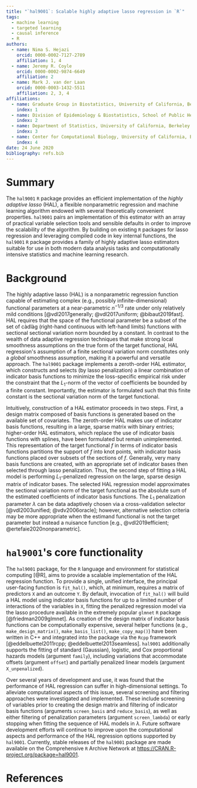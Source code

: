```yaml
---
title: "`hal9001`: Scalable highly adaptive lasso regression in `R`"
tags:
  - machine learning
  - targeted learning
  - causal inference
  - R
authors:
  - name: Nima S. Hejazi
    orcid: 0000-0002-7127-2789
    affiliation: 1, 4
  - name: Jeremy R. Coyle
    orcid: 0000-0002-9874-6649
    affiliation: 2
  - name: Mark J. van der Laan
    orcid: 0000-0003-1432-5511
    affiliation: 2, 3, 4
affiliations:
  - name: Graduate Group in Biostatistics, University of California, Berkeley
    index: 1
  - name: Division of Epidemiology & Biostatistics, School of Public Health, University of California, Berkeley
    index: 2
  - name: Department of Statistics, University of California, Berkeley
    index: 3
  - name: Center for Computational Biology, University of California, Berkeley
    index: 4
date: 24 June 2020
bibliography: refs.bib
---
```


# Summary

The `hal9001` `R` package provides an efficient implementation of the _highly
adaptive lasso_ (HAL), a flexible nonparametric regression and machine learning
algorithm endowed with several theoretically convenient properties. `hal9001`
pairs an implementation of this estimator with an array of practical variable
selection tools and sensible defaults in order to improve the scalability of the
algorithm. By building on existing `R` packages for lasso regression and
leveraging compiled code in key internal functions, the `hal9001` `R` package
provides a family of highly adaptive lasso estimators suitable for use in both
modern data analysis tasks and computationally intensive statistics and machine
learning research.

# Background

The highly adaptive lasso (HAL) is a nonparametric regression function capable
of estimating complex (e.g., possibly infinite-dimensional) functional
parameters at a near-parametric $n^{-1/3}$ rate under only relatively mild
conditions [@vdl2017generally; @vdl2017uniform; @bibaut2019fast]. HAL requires
that the space of the functional parameter be a subset of the set of càdlàg
(right-hand continuous with left-hand limits) functions with sectional
sectional variation norm bounded by a constant. In contrast to the wealth of
data adaptive regression techniques that make strong local smoothness
assumptions on the true form of the target functional, HAL regression's
assumption of a finite sectional variation norm constitutes only a _global_
smoothness assumption, making it a powerful and versatile approach. The
`hal9001` package implements a zeroth-order HAL estimator, which constructs and
selects (by lasso penalization) a linear combination of indicator basis
functions to minimize the loss-specific empirical risk under the constraint that
the $L_1$-norm of the vector of coefficients be bounded by a finite constant.
Importantly, the estimator is formulated such that this finite constant is the
sectional variation norm of the target functional.

Intuitively, construction of a HAL estimator proceeds in two steps. First,
a design matrix composed of basis functions is generated based on the available
set of covariates. The zeroth-order HAL makes use of indicator basis functions,
resulting in a large, sparse matrix with binary entries; higher-order HAL
estimators, which replace the use of indicator basis functions with splines,
have been formulated but remain unimplemented. This representation of the target
functional $f$ in terms of indicator basis functions partitions the support of
$f$ into knot points, with indicator basis functions placed over subsets of the
sections of $f$. Generally, very many basis functions are created, with an
appropriate set of indicator bases then selected through lasso penalization.
Thus, the second step of fitting a HAL model is performing $L_1$-penalized
regression on the large, sparse design matrix of indicator bases. The selected
HAL regression model approximates the sectional variation norm of the target
functional as the absolute sum of the estimated coefficients of indicator basis
functions. The $L_1$ penalization parameter $\lambda$ can be data adaptively
chosen via a cross-validation selector [@vdl2003unified; @vdv2006oracle];
however, alternative selection criteria may be more appropriate when the
estimand functional is not the target parameter but instead a nuisance function
[e.g., @vdl2019efficient; @ertefaie2020nonparametric].

# `hal9001`'s core functionality

The `hal9001` package, for the `R` language and environment for statistical
computing [@R], aims to provide a scalable implementation of the HAL regression
function. To provide a single, unified interface, the principal user-facing
function is `fit_hal()`, which, at minimum, requires a matrix of predictors `X`
and an outcome `Y`. By default, invocation of `fit_hal()` will build a HAL model
using indicator basis functions for up to a limited number of interactions of
the variables in `X`, fitting the penalized regression model via the lasso
procedure available in the extremely popular `glmnet` `R` package
[@friedman2009glmnet]. As creation of the design matrix of indicator basis
functions can be computationally expensive, several helper functions (e.g.,
`make_design_matrix()`, `make_basis_list()`, `make_copy_map()`) have been
written in C++ and integrated into the package via the `Rcpp` framework
[@eddelbuettel2011rcpp; @eddelbuettel2013seamless]. `hal9001` additionally
supports the fitting of standard (Gaussian), logistic, and Cox proportional
hazards models (argument `family`), including variations that accommodate
offsets (argument `offset`) and partially penalized linear models (argument
`X_unpenalized`).

Over several years of development and use, it was found that the performance of
HAL regression can suffer in high-dimensional settings. To alleviate
computational aspects of this issue, several screening and filtering approaches
were investigated and implemented. These include screening of variables prior to
creating the design matrix and filtering of indicator basis functions (arguments
`screen_basis` and `reduce_basis`), as well as either filtering of penalization
parameters (argument `screen_lambda`) or early stopping when fitting the
sequence of HAL models in $\lambda$. Future software development efforts will
continue to improve upon the computational aspects and performance of the HAL
regression options supported by `hal9001`. Currently, stable releases of the
`hal9001` package are made available on the Comprehensive `R` Archive Network at
https://CRAN.R-project.org/package=hal9001.

# References

